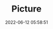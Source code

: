 ---
weight: 1
images:
- /images/edited/16.jpeg
title: Picture
date: 2022-06-12 05:58:51
tags: [luminarneo,work,ILCE-7M3,28.0]
---